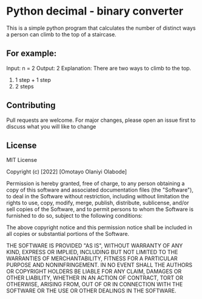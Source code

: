 # Python decimal - binary converter
This is a simple python program that calculates the number of distinct ways a person can climb to the top of a staircase. 
## For example:
Input: n = 2
Output: 2
Explanation: There are two ways to climb to the top.
1. 1 step + 1 step
2. 2 steps
## Contributing
Pull requests are welcome. For major changes, please open an issue first to discuss what you will like to change 
## License
MIT License

Copyright (c) [2022] [Omotayo Olaniyi Olabode]

Permission is hereby granted, free of charge, to any person obtaining a copy
of this software and associated documentation files (the "Software"), to deal
in the Software without restriction, including without limitation the rights
to use, copy, modify, merge, publish, distribute, sublicense, and/or sell
copies of the Software, and to permit persons to whom the Software is
furnished to do so, subject to the following conditions:

The above copyright notice and this permission notice shall be included in all
copies or substantial portions of the Software.

THE SOFTWARE IS PROVIDED "AS IS", WITHOUT WARRANTY OF ANY KIND, EXPRESS OR
IMPLIED, INCLUDING BUT NOT LIMITED TO THE WARRANTIES OF MERCHANTABILITY,
FITNESS FOR A PARTICULAR PURPOSE AND NONINFRINGEMENT. IN NO EVENT SHALL THE
AUTHORS OR COPYRIGHT HOLDERS BE LIABLE FOR ANY CLAIM, DAMAGES OR OTHER
LIABILITY, WHETHER IN AN ACTION OF CONTRACT, TORT OR OTHERWISE, ARISING FROM,
OUT OF OR IN CONNECTION WITH THE SOFTWARE OR THE USE OR OTHER DEALINGS IN THE
SOFTWARE.
